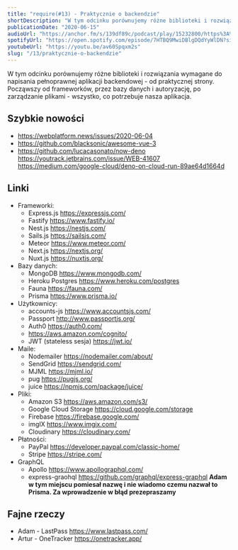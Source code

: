 ```yaml
---
title: "require(#13) - Praktycznie o backendzie"
shortDescription: "W tym odcinku porównujemy różne biblioteki i rozwiązania wymagane do napisania pełnoprawnej aplikacji backendowej - od praktycznej strony. Począwszy od frameworków, przez bazy danych i autoryzację, po zarządzanie plikami - wszystko, co potrzebuje nasza aplikacja."
publicationDate: "2020-06-15"
audioUrl: "https://anchor.fm/s/139df89c/podcast/play/15232800/https%3A%2F%2Fd3ctxlq1ktw2nl.cloudfront.net%2Fproduction%2F2020-5-15%2F82538466-44100-2-78f014885b92a.mp3"
spotifyUrl: "https://open.spotify.com/episode/7HTBQ9MwiDBlgDQdYyWlDN?si=J3sBX59FQP6cuDHftp-2CQ"
youtubeUrl: "https://youtu.be/av60Spqxm2s"
slug: "/13/praktycznie-o-backendzie"
---
```


W tym odcinku porównujemy różne biblioteki i rozwiązania wymagane do napisania pełnoprawnej aplikacji backendowej - od praktycznej strony. Począwszy od frameworków, przez bazy danych i autoryzację, po zarządzanie plikami - wszystko, co potrzebuje nasza aplikacja.

## Szybkie nowości

- https://webplatform.news/issues/2020-06-04
- https://github.com/blacksonic/awesome-vue-3
- https://github.com/lucacasonato/now-deno https://youtrack.jetbrains.com/issue/WEB-41607 https://medium.com/google-cloud/deno-on-cloud-run-89ae64d1664d

## Linki

- Frameworki:
  - Express.js https://expressjs.com/
  - Fastify https://www.fastify.io/
  - Nest.js https://nestjs.com/
  - Sails.js https://sailsjs.com/
  - Meteor https://www.meteor.com/
  - Next.js https://nextjs.org/
  - Nuxt.js https://nuxtjs.org/
- Bazy danych:
  - MongoDB https://www.mongodb.com/
  - Heroku Postgres https://www.heroku.com/postgres
  - Fauna https://fauna.com/
  - Prisma https://www.prisma.io/
- Użytkownicy:
  - accounts-js https://www.accountsjs.com/
  - Passport http://www.passportjs.org/
  - Auth0 https://auth0.com/
  - https://aws.amazon.com/cognito/
  - JWT (stateless sesja) https://jwt.io/
- Maile:
  - Nodemailer https://nodemailer.com/about/
  - SendGrid https://sendgrid.com/
  - MJML https://mjml.io/
  - pug https://pugjs.org/
  - juice https://npmjs.com/package/juice/
- Pliki:
  - Amazon S3 https://aws.amazon.com/s3/
  - Google Cloud Storage https://cloud.google.com/storage
  - Firebase https://firebase.google.com/
  - imgIX https://www.imgix.com/
  - Cloudinary https://cloudinary.com/
- Płatności:
  - PayPal https://developer.paypal.com/classic-home/
  - Stripe https://stripe.com/
- GraphQL
  - Apollo https://www.apollographql.com/
  - express-graohql https://github.com/graphql/express-graphql **Adam w tym miejscu pomiesał nazwę i nie wiadomo czemu nazwał to Prisma. Za wprowadzenie w błąd prezepraszamy**

## Fajne rzeczy

- Adam - LastPass https://www.lastpass.com/
- Artur - OneTracker https://onetracker.app/
